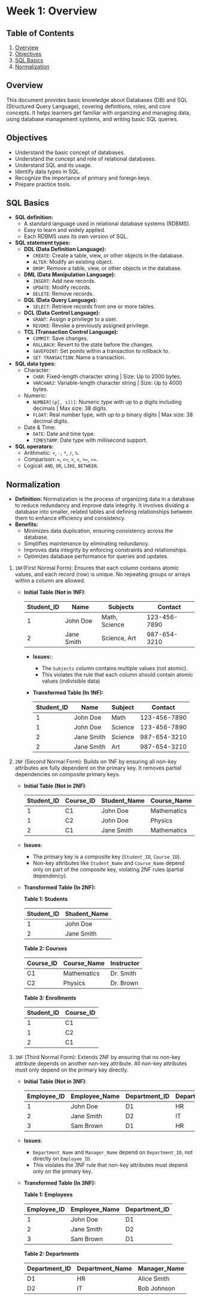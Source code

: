 # Week 1: Overview

## Table of Contents
<ol>
    <li><a href="#overview">Overview</a></li>
    <li><a href="#objectives">Objectives</a></li>
    <li><a href="#sql-basics">SQL Basics</a></li>
    <li><a href="#normalization">Normalization</a></li>
</ol>

## Overview
This document provides basic knowledge about Databases (DB) and SQL (Structured Query Language), covering definitions, roles, and core concepts. It helps learners get familiar with organizing and managing data, using database management systems, and writing basic SQL queries.

## Objectives
- Understand the basic concept of databases.
- Understand the concept and role of relational databases.
- Understand SQL and its usage.
- Identify data types in SQL.
- Recognize the importance of primary and foreign keys.
- Prepare practice tools.

## SQL Basics
- **SQL definition:**
    - A standard language used in relational database systems (RDBMS).
    - Easy to learn and widely applied.
    - Each RDBMS uses its own version of SQL.
- **SQL statement types:**
    - **DDL (Data Definition Language):**
        - `CREATE`: Create a table, view, or other objects in the database.
        - `ALTER`: Modify an existing object.
        - `DROP`: Remove a table, view, or other objects in the database.
    - **DML (Data Manipulation Language):**
        - `INSERT`: Add new records.
        - `UPDATE`: Modify records.
        - `DELETE`: Remove records.
    - **DQL (Data Query Language):**
        - `SELECT`: Retrieve records from one or more tables.
    - **DCL (Data Control Language):**
        - `GRANT`: Assign a privilege to a user.
        - `REVOKE`: Revoke a previously assigned privilege.
    - **TCL (Transaction Control Language):**
        - `COMMIT`: Save changes.
        - `ROLLBACK`: Revert to the state before the changes.
        - `SAVEPOINT`: Set points within a transaction to rollback to.
        - `SET TRANSACTION`: Name a transaction.
- **SQL data types:**
    - Character:
        - `CHAR`: Fixed-length character string | Size: Up to 2000 bytes.
        - `VARCHAR2`: Variable-length character string | Size: Up to 4000 bytes.
    - Numeric:
        - `NUMBER[(p[, s])]`: Numeric type with up to p digits including decimals | Max size: 38 digits.
        - `FLOAT`: Real number type, with up to p binary digits | Max size: 38 decimal digits.
    - Date & Time:
        - `DATE`: Date and time type.
        - `TIMESTAMP`: Date type with millisecond support.
- **SQL operators:**
    - Arithmetic: `+`, `-`, `*`, `/`, `%`.
    - Comparison: `=`, `<>`, `>`, `<`, `>=`, `<=`.
    - Logical: `AND`, `OR`, `LIKE`, `BETWEEN`.


## Normalization
- **Definition:** Normalization is the process of organizing data in a database to reduce redundancy and improve data integrity. It involves dividing a database into smaller, related tables and defining relationships between them to enhance efficiency and consistency.
- **Benefits:**
    - Minimizes data duplication, ensuring consistency across the database.
    - Simplifies maintenance by eliminating redundancy.
    - Improves data integrity by enforcing constraints and relationships.
    - Optimizes database performance for queries and updates.
  
1. `1NF`(First Normal Form): Ensures that each column contains atomic values, and each record (row) is unique. No repeating groups or arrays within a column are allowed.
      - **Initial Table (Not in 1NF)**:

        | Student_ID | Name        | Subjects       | Contact          |  
        |------------|-------------|----------------|------------------|  
        | 1          | John Doe    | Math, Science  | 123-456-7890     |  
        | 2          | Jane Smith  | Science, Art   | 987-654-3210     |

          - **Issues:**:
              - The `Subjects` column contains multiple values (not atomic).
              - This violates the rule that each column should contain atomic values (indivisible data)
          - **Transformed Table (In 1NF):**

            | Student_ID | Name        | Subject     | Contact          |  
            |------------|-------------|-------------|------------------|  
            | 1          | John Doe    | Math        | 123-456-7890     |  
            | 1          | John Doe    | Science     | 123-456-7890     |  
            | 2          | Jane Smith  | Science     | 987-654-3210     |  
            | 2          | Jane Smith  | Art         | 987-654-3210     |

2. `2NF` (Second Normal Form): Builds on 1NF by ensuring all non-key attributes are fully dependent on the primary key. It removes partial dependencies on composite primary keys.
      - **Initial Table (Not in 2NF)**:

        | Student_ID | Course_ID | Student_Name | Course_Name     | Instructor      |  
        |------------|-----------|--------------|-----------------|-----------------|  
        | 1          | C1        | John Doe     | Mathematics     | Dr. Smith       |  
        | 1          | C2        | John Doe     | Physics         | Dr. Brown       |  
        | 2          | C1        | Jane Smith   | Mathematics     | Dr. Smith       |      

      - **Issues**:
          - The primary key is a composite key (`Student_ID`, `Course_ID`).
          - Non-key attributes like `Student_Name` and `Course_Name` depend only on part of the composite key, violating 2NF rules (partial dependency).

      - **Transformed Table (In 2NF):**

        **Table 1: Students**

        | Student_ID | Student_Name |  
        |------------|--------------|  
        | 1          | John Doe     |  
        | 2          | Jane Smith   |

        **Table 2: Courses**

        | Course_ID | Course_Name     | Instructor      |  
        |-----------|-----------------|-----------------|  
        | C1        | Mathematics     | Dr. Smith       |  
        | C2        | Physics         | Dr. Brown       |  

        **Table 3: Enrollments**

        | Student_ID | Course_ID |  
        |------------|-----------|  
        | 1          | C1        |  
        | 1          | C2        |  
        | 2          | C1        | 

3. `3NF` (Third  Normal Form): Extends 2NF by ensuring that no non-key attribute depends on another non-key attribute. All non-key attributes must only depend on the primary key directly.
      - **Initial Table (Not in 3NF)**:

        | Employee_ID | Employee_Name | Department_ID | Department_Name | Manager_Name  |  
        |-------------|---------------|---------------|-----------------|---------------|  
        | 1           | John Doe      | D1            | HR              | Alice Smith   |  
        | 2           | Jane Smith    | D2            | IT              | Bob Johnson   |  
        | 3           | Sam Brown     | D1            | HR              | Alice Smith   | 

      - **Issues**:
          - `Department_Name` and `Manager_Name` depend on `Department_ID`, not directly on `Employee_ID`.
          - This violates the 3NF rule that non-key attributes must depend only on the primary key.

      - **Transformed Table (In 3NF):**

        **Table 1: Employees**

        | Employee_ID | Employee_Name | Department_ID |  
        |-------------|---------------|---------------|  
        | 1           | John Doe      | D1            |  
        | 2           | Jane Smith    | D2            |  
        | 3           | Sam Brown     | D1            |

        **Table 2: Departments**

        | Department_ID | Department_Name | Manager_Name  |  
        |---------------|-----------------|---------------|  
        | D1            | HR              | Alice Smith   |  
        | D2            | IT              | Bob Johnson   |
